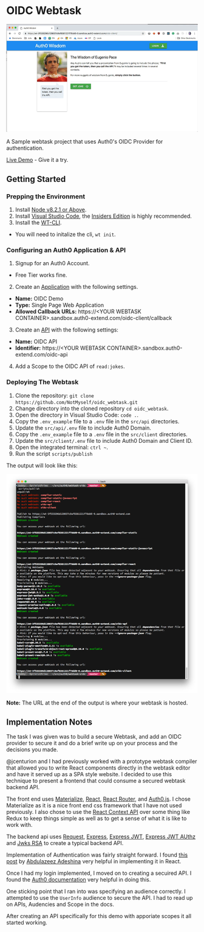# OIDC Webtask

![Auth0 Wisdom](/docs/images/auth0-wisdom-demo.gif?raw=true "Auth0 Wisdom")

A Sample webtask project that uses Auth0's OIDC Provider for authentication.

[Live Demo](https://wt-3f533296d128037c9af8381221f78dd6-0.sandbox.auth0-extend.com/oidc-client/) - Give it a try.

## Getting Started

### Prepping the Environment
1. Install [Node v8.2.1 or Above](https://nodejs.org/en/).
2. Install [Visual Studio Code](https://code.visualstudio.com/), the [Insiders Edition](https://code.visualstudio.com/insiders) is highly recommended.
3. Install the [WT-CLI](https://www.npmjs.com/package/wt-cli).
  - You will need to initalize the cli, `wt init`.

### Configuring an Auth0 Application & API
1. Signup for an Auth0 Account. 
  - Free Tier works fine.
2. Create an [Application](https://manage.auth0.com/#/applications) with the following settings.
  - **Name:** OIDC Demo
  - **Type:** Single Page Web Application
  - **Allowed Callback URLs:** https://\<YOUR WEBTASK CONTAINER>.sandbox.auth0-extend.com/oidc-client/callback
3.  Create an [API](https://manage.auth0.com/#/apis) with the following settings:
  -  **Name:** OIDC API
  -  **Identifier:** https://\<YOUR WEBTASK CONTAINER>.sandbox.auth0-extend.com/oidc-api
4. Add a Scope to the OIDC API of `read:jokes`.

### Deploying The Webtask
1. Clone the repository: `git clone https://github.com/NotMyself/oidc_webtask.git`
2. Change directory into the cloned repository `cd oidc_webtask`.
3. Open the directory in Visual Studio Code: `code .`.
4. Copy the `.env_example` file to a `.env` file in the `src/api` directories.
5. Update the `src/api/.env` file to include Auth0 Domain.
6.  Copy the `.env_example` file to a `.env` file in the `src/client` directories.
7. Update the `src/client/.env` file to include Auth0 Domain and Client ID.
8. Open the integrated terminal: `ctrl ~`.
9. Run the script `scripts/publish`

The output will look like this:

![Deployment](docs/images/deployment.png?raw=true "Deployment")

**Note:** The URL at the end of the output is where your webtask is hosted.

## Implementation Notes

The task I was given was to build a secure Webtask, and add an OIDC provider 
to secure it and do a brief write up on your process and the decisions you made.

@jcenturion and I had previously worked with a prototype webtask compiler that 
allowed you to write React components directly in the webtask editor and have 
it served up as a SPA style website. I decided to use this technique to present 
a frontend that could consume a secured webtask backend API.

The front end uses [Materialize](https://materializecss.com/), [React](https://reactjs.org/), [React Router](https://www.npmjs.com/package/react-router), and [Auth0.js](https://www.npmjs.com/package/auth0-js). I chose 
Materialize as it is a nice front end css framework that I have not used 
previously. I also chose to use the [React Context API](https://reactjs.org/docs/context.html) over some thing like Redux 
to keep things simple as well as to get a sense of what it is like to work with.

The backend api uses [Request](https://www.npmjs.com/package/request-promise-native), [Express](https://expressjs.com/), [Express JWT](https://www.npmjs.com/package/express-jwt), [Express JWT AUthz](https://www.npmjs.com/package/express-jwt-authz) and [Jwks RSA](https://www.npmjs.com/package/jwks-rsa) to create a typical backend API.

Implementation of Authentication was fairly straight forward. I found [this post](https://auth0.com/blog/react-context-api-managing-state-with-ease/) by [Abdulazeez Adeshina](https://twitter.com/kvng_zeez) very helpful in implementing it in React.

Once I had my login implemented, I moved on to creating a secuired API. I found the [Auth0 documentation](https://auth0.com/docs/quickstart/backend/nodejs) very helpful in doing this.

One sticking point that I ran into was specifying an audience correctly. I attempted to use the `UserInfo` audience to secure the API. I had to read up on APIs, Audencies and Scope in the docs.

After creating an API specifically for this demo with apporiate scopes it all started working.
